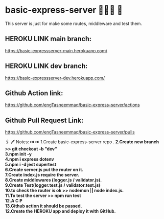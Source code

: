 # basic-express-server 👩🏻‍💻 📁

This server is just for make some routes, middleware and test them.

## HEROKU LINK main branch:
https://basic-expressserver-main.herokuapp.com/

## HEROKU LINK dev branch:
https://basic-expressserver-dev.herokuapp.com/

## Github Action link:
https://github.com/engTasneemmaq/basic-express-server/actions


## Github Pull Request Link:
https://github.com/engTasneemmaq/basic-express-server/pulls


🖇 🖊 Notes: ⏭ ⏭
1.Create basic-express-server repo .<b>
2.Create new branch >> git checkout -b "dev"<br>
3.npm init -y<br>
4.npm i express dotenv <br>
5.npm i -d jest supertest<br>
6.Create server.js put the router on it.<br>
7.Create index.js require the server.<br>
8.Create middlewares (logger.js / validator.js).<br>
9.Create Test(logger.test.js / validator.test.js)<br>
10.to check the router is ok >> nodemon || node index.js.<br>
11.To test the server >> npm run test<br>
12.A C P <br>
13.Github action it should be passed.<br>
12.Create the HEROKU app and deploy it with GitHub.<br>